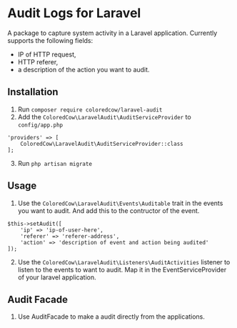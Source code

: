# Audit Logs for Laravel

A package to capture system activity in a Laravel application. Currently supports the following fields:
- IP of HTTP request,
- HTTP referer,
- a description of the action you want to audit.

## Installation

1. Run `composer require coloredcow/laravel-audit`
2. Add the `ColoredCow\LaravelAudit\AuditServiceProvider` to `config/app.php`
```
'providers' => [
    ColoredCow\LaravelAudit\AuditServiceProvider::class
];
```
3. Run `php artisan migrate`


## Usage

1. Use the `ColoredCow\LaravelAudit\Events\Auditable` trait in the events you want to audit. And add this to the contructor of the event.
```
$this->setAudit([
    'ip' => 'ip-of-user-here',
    'referer' => 'referer-address',
    'action' => 'description of event and action being audited'
]);
```
2. Use the `ColoredCow\LaravelAudit\Listeners\AuditActivities` listener to listen to the events to want to audit. Map it in the EventServiceProvider of your laravel application.

## Audit Facade

1. Use AuditFacade to make a audit directly from the applications.
